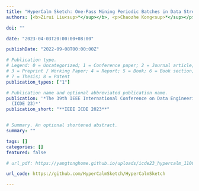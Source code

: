 ```yaml
---
title: "HyperCalm Sketch: One-Pass Mining Periodic Batches in Data Streams"
authors: [<b>Zirui Liu<sup>*</sup></b>, <p>Chaozhe Kong<sup>*</sup></p>, <p>Kaicheng Yang<sup>*</sup></p>, <p>Tong Yang</p>, <p>Ruijie Miao</p>, <p>Qizhi Chen</p>, <p>Yikai Zhao</p>, <p>Yaofeng Tu</p>, <p>Bin Cui</p>, <p><i>(* equal contribution)</i></p>]

doi: ""

date: "2023-04-03T20:00:00+08:00"

publishDate: "2022-09-08T00:00:00Z"

# Publication type.
# Legend: 0 = Uncategorized; 1 = Conference paper; 2 = Journal article;
# 3 = Preprint / Working Paper; 4 = Report; 5 = Book; 6 = Book section;
# 7 = Thesis; 8 = Patent
publication_types: ["1"]

# Publication name and optional abbreviated publication name.
publication: '*The 39th IEEE International Conference on Data Engineering
  (ICDE 23)*'
publication_short: "**IEEE ICDE 2023**"


# Summary. An optional shortened abstract.
summary: ""

tags: []
categories: []
featured: false

# url_pdf: https://yangtonghome.github.io/uploads/icde23_hypercalm_1106.pdf

url_code: https://github.com/HyperCalmSketch/HyperCalmSketch

---
```


